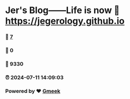 # Jer's Blog——Life is now :link: https://jegerology.github.io 
### :page_facing_up: [7](https://jegerology.github.io/tag.html) 
### :speech_balloon: 0 
### :hibiscus: 9330 
### :alarm_clock: 2024-07-11 14:09:03 
### Powered by :heart: [Gmeek](https://github.com/Meekdai/Gmeek)
